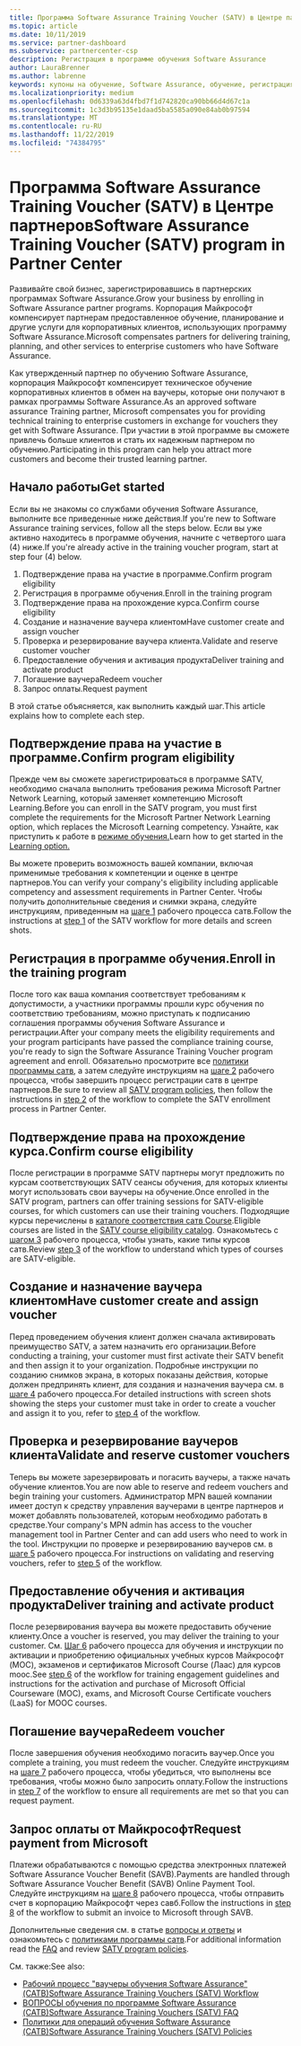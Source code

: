 ```yaml
---
title: Программа Software Assurance Training Voucher (SATV) в Центре партнеров | Центр партнеров
ms.topic: article
ms.date: 10/11/2019
ms.service: partner-dashboard
ms.subservice: partnercenter-csp
description: Регистрация в программе обучения Software Assurance
author: LauraBrenner
ms.author: labrenne
keywords: купоны на обучение, Software Assurance, обучение, регистрация в SATV, SATV
ms.localizationpriority: medium
ms.openlocfilehash: 0d6339a63d4fbd7f1d742820ca90bb66d4d67c1a
ms.sourcegitcommit: 1c3d3b95135e1daad5ba5585a090e84ab0b97594
ms.translationtype: MT
ms.contentlocale: ru-RU
ms.lasthandoff: 11/22/2019
ms.locfileid: "74384795"
---
```

# <a name="software-assurance-training-voucher-satv-program-in-partner-center"></a><span data-ttu-id="889c8-104">Программа Software Assurance Training Voucher (SATV) в Центре партнеров</span><span class="sxs-lookup"><span data-stu-id="889c8-104">Software Assurance Training Voucher (SATV) program in Partner Center</span></span>

<span data-ttu-id="889c8-105">Развивайте свой бизнес, зарегистрировавшись в партнерских программах Software Assurance.</span><span class="sxs-lookup"><span data-stu-id="889c8-105">Grow your business by enrolling in Software Assurance partner programs.</span></span> <span data-ttu-id="889c8-106">Корпорация Майкрософт компенсирует партнерам предоставленное обучение, планирование и другие услуги для корпоративных клиентов, использующих программу Software Assurance.</span><span class="sxs-lookup"><span data-stu-id="889c8-106">Microsoft compensates partners for delivering training, planning, and other services to enterprise customers who have Software Assurance.</span></span> 

<span data-ttu-id="889c8-107">Как утвержденный партнер по обучению Software Assurance, корпорация Майкрософт компенсирует техническое обучение корпоративных клиентов в обмен на ваучеры, которые они получают в рамках программы Software Assurance.</span><span class="sxs-lookup"><span data-stu-id="889c8-107">As an approved software assurance Training partner, Microsoft compensates you for providing technical training to enterprise customers in exchange for vouchers they get with Software Assurance.</span></span> <span data-ttu-id="889c8-108">При участии в этой программе вы сможете привлечь больше клиентов и стать их надежным партнером по обучению.</span><span class="sxs-lookup"><span data-stu-id="889c8-108">Participating in this program can help you attract more customers and become their trusted learning partner.</span></span>

## <a name="get-started"></a><span data-ttu-id="889c8-109">Начало работы</span><span class="sxs-lookup"><span data-stu-id="889c8-109">Get started</span></span>

<span data-ttu-id="889c8-110">Если вы не знакомы со службами обучения Software Assurance, выполните все приведенные ниже действия.</span><span class="sxs-lookup"><span data-stu-id="889c8-110">If you're new to Software Assurance training services, follow all the steps below.</span></span> <span data-ttu-id="889c8-111">Если вы уже активно находитесь в программе обучения, начните с четвертого шага (4) ниже.</span><span class="sxs-lookup"><span data-stu-id="889c8-111">If you're already active in the training voucher program, start at step four (4) below.</span></span> 

1. <span data-ttu-id="889c8-112">Подтверждение права на участие в программе.</span><span class="sxs-lookup"><span data-stu-id="889c8-112">Confirm program eligibility</span></span>
2. <span data-ttu-id="889c8-113">Регистрация в программе обучения.</span><span class="sxs-lookup"><span data-stu-id="889c8-113">Enroll in the training program</span></span>
3. <span data-ttu-id="889c8-114">Подтверждение права на прохождение курса.</span><span class="sxs-lookup"><span data-stu-id="889c8-114">Confirm course eligibility</span></span>
4. <span data-ttu-id="889c8-115">Создание и назначение ваучера клиентом</span><span class="sxs-lookup"><span data-stu-id="889c8-115">Have customer create and assign voucher</span></span>
5. <span data-ttu-id="889c8-116">Проверка и резервирование ваучера клиента.</span><span class="sxs-lookup"><span data-stu-id="889c8-116">Validate and reserve customer voucher</span></span>
6. <span data-ttu-id="889c8-117">Предоставление обучения и активация продукта</span><span class="sxs-lookup"><span data-stu-id="889c8-117">Deliver training and activate product</span></span>
7. <span data-ttu-id="889c8-118">Погашение ваучера</span><span class="sxs-lookup"><span data-stu-id="889c8-118">Redeem voucher</span></span>
8. <span data-ttu-id="889c8-119">Запрос оплаты.</span><span class="sxs-lookup"><span data-stu-id="889c8-119">Request payment</span></span>

<span data-ttu-id="889c8-120">В этой статье объясняется, как выполнить каждый шаг.</span><span class="sxs-lookup"><span data-stu-id="889c8-120">This article explains how to complete each step.</span></span>

## <a name="confirm-program-eligibility"></a><span data-ttu-id="889c8-121">Подтверждение права на участие в программе.</span><span class="sxs-lookup"><span data-stu-id="889c8-121">Confirm program eligibility</span></span>

<span data-ttu-id="889c8-122">Прежде чем вы сможете зарегистрироваться в программе SATV, необходимо сначала выполнить требования режима Microsoft Partner Network Learning, который заменяет компетенцию Microsoft Learning.</span><span class="sxs-lookup"><span data-stu-id="889c8-122">Before you can enroll in the SATV program, you must first complete the requirements for the Microsoft Partner Network Learning option, which replaces the Microsoft Learning competency.</span></span> <span data-ttu-id="889c8-123">Узнайте, как приступить к работе в [режиме обучения.](https://partner.microsoft.com/membership/learning-partners)</span><span class="sxs-lookup"><span data-stu-id="889c8-123">Learn how to get started in the [Learning option.](https://partner.microsoft.com/membership/learning-partners)</span></span>

<span data-ttu-id="889c8-124">Вы можете проверить возможность вашей компании, включая применимые требования к компетенции и оценке в центре партнеров.</span><span class="sxs-lookup"><span data-stu-id="889c8-124">You can verify your company's eligibility including applicable competency and assessment requirements in Partner Center.</span></span> <span data-ttu-id="889c8-125">Чтобы получить дополнительные сведения и снимки экрана, следуйте инструкциям, приведенным на [шаге 1](https://query.prod.cms.rt.microsoft.com/cms/api/am/binary/RE3krfK) рабочего процесса сатв.</span><span class="sxs-lookup"><span data-stu-id="889c8-125">Follow the instructions at [step 1](https://query.prod.cms.rt.microsoft.com/cms/api/am/binary/RE3krfK) of the SATV workflow for more details and screen shots.</span></span>

## <a name="enroll-in-the-training-program"></a><span data-ttu-id="889c8-126">Регистрация в программе обучения.</span><span class="sxs-lookup"><span data-stu-id="889c8-126">Enroll in the training program</span></span>

<span data-ttu-id="889c8-127">После того как ваша компания соответствует требованиям к допустимости, а участники программы прошли курс обучения по соответствию требованиям, можно приступать к подписанию соглашения программы обучения Software Assurance и регистрации.</span><span class="sxs-lookup"><span data-stu-id="889c8-127">After your company meets the eligibility requirements and your program participants have passed the compliance training course, you're ready to sign the Software Assurance Training Voucher program agreement and enroll.</span></span> <span data-ttu-id="889c8-128">Обязательно просмотрите все [политики программы сатв](https://query.prod.cms.rt.microsoft.com/cms/api/am/binary/RE3koEP), а затем следуйте инструкциям на [шаге 2](https://query.prod.cms.rt.microsoft.com/cms/api/am/binary/RE3krfK) рабочего процесса, чтобы завершить процесс регистрации сатв в центре партнеров.</span><span class="sxs-lookup"><span data-stu-id="889c8-128">Be sure to review all [SATV program policies](https://query.prod.cms.rt.microsoft.com/cms/api/am/binary/RE3koEP), then follow the instructions in [step 2](https://query.prod.cms.rt.microsoft.com/cms/api/am/binary/RE3krfK) of the workflow to complete the SATV enrollment process in Partner Center.</span></span>   


## <a name="confirm-course-eligibility"></a><span data-ttu-id="889c8-129">Подтверждение права на прохождение курса.</span><span class="sxs-lookup"><span data-stu-id="889c8-129">Confirm course eligibility</span></span>
<span data-ttu-id="889c8-130">После регистрации в программе SATV партнеры могут предложить по курсам соответствующих SATV сеансы обучения, для которых клиенты могут использовать свои ваучеры на обучение.</span><span class="sxs-lookup"><span data-stu-id="889c8-130">Once enrolled in the SATV program, partners can offer training sessions for SATV-eligible courses, for which customers can use their training vouchers.</span></span> <span data-ttu-id="889c8-131">Подходящие курсы перечислены в [каталоге соответствия сатв Course](https://savl-catalog.microsoft.com/).</span><span class="sxs-lookup"><span data-stu-id="889c8-131">Eligible courses are listed in the [SATV course eligibility catalog](https://savl-catalog.microsoft.com/).</span></span> <span data-ttu-id="889c8-132">Ознакомьтесь с [шагом 3](https://query.prod.cms.rt.microsoft.com/cms/api/am/binary/RE3krfK) рабочего процесса, чтобы узнать, какие типы курсов сатв.</span><span class="sxs-lookup"><span data-stu-id="889c8-132">Review [step 3](https://query.prod.cms.rt.microsoft.com/cms/api/am/binary/RE3krfK) of the workflow to understand which types of courses are SATV-eligible.</span></span>

## <a name="have-customer-create-and-assign-voucher"></a><span data-ttu-id="889c8-133">Создание и назначение ваучера клиентом</span><span class="sxs-lookup"><span data-stu-id="889c8-133">Have customer create and assign voucher</span></span>

<span data-ttu-id="889c8-134">Перед проведением обучения клиент должен сначала активировать преимущество SATV, а затем назначить его организации.</span><span class="sxs-lookup"><span data-stu-id="889c8-134">Before conducting a training, your customer must first activate their SATV benefit and then assign it to your organization.</span></span> <span data-ttu-id="889c8-135">Подробные инструкции по созданию снимков экрана, в которых показаны действия, которые должен предпринять клиент, для создания и назначения ваучера см. в [шаге 4](https://query.prod.cms.rt.microsoft.com/cms/api/am/binary/RE3krfK) рабочего процесса.</span><span class="sxs-lookup"><span data-stu-id="889c8-135">For detailed instructions with screen shots showing the steps your customer must take in order to create a voucher and assign it to you, refer to [step 4](https://query.prod.cms.rt.microsoft.com/cms/api/am/binary/RE3krfK) of the workflow.</span></span>

## <a name="validate-and-reserve-customer-vouchers"></a><span data-ttu-id="889c8-136">Проверка и резервирование ваучеров клиента</span><span class="sxs-lookup"><span data-stu-id="889c8-136">Validate and reserve customer vouchers</span></span>

<span data-ttu-id="889c8-137">Теперь вы можете зарезервировать и погасить ваучеры, а также начать обучение клиентов.</span><span class="sxs-lookup"><span data-stu-id="889c8-137">You are now able to reserve and redeem vouchers and begin training your customers.</span></span> <span data-ttu-id="889c8-138">Администратор MPN вашей компании имеет доступ к средству управления ваучерами в центре партнеров и может добавлять пользователей, которым необходимо работать в средстве.</span><span class="sxs-lookup"><span data-stu-id="889c8-138">Your company's MPN admin has access to the voucher management tool in Partner Center and can add users who need to work in the tool.</span></span> <span data-ttu-id="889c8-139">Инструкции по проверке и резервированию ваучеров см. в [шаге 5](https://query.prod.cms.rt.microsoft.com/cms/api/am/binary/RE3krfK) рабочего процесса.</span><span class="sxs-lookup"><span data-stu-id="889c8-139">For instructions on validating and reserving vouchers, refer to [step 5](https://query.prod.cms.rt.microsoft.com/cms/api/am/binary/RE3krfK) of the workflow.</span></span>

## <a name="deliver-training-and-activate-product"></a><span data-ttu-id="889c8-140">Предоставление обучения и активация продукта</span><span class="sxs-lookup"><span data-stu-id="889c8-140">Deliver training and activate product</span></span>

<span data-ttu-id="889c8-141">После резервирования ваучера вы можете предоставить обучение клиенту.</span><span class="sxs-lookup"><span data-stu-id="889c8-141">Once a voucher is reserved, you may deliver the training to your customer.</span></span> <span data-ttu-id="889c8-142">См. [Шаг 6](https://query.prod.cms.rt.microsoft.com/cms/api/am/binary/RE3krfK) рабочего процесса для обучения и инструкции по активации и приобретению официальных учебных курсов Майкрософт (MOC), экзаменов и сертификатов Microsoft Course (Лаас) для курсов mooc.</span><span class="sxs-lookup"><span data-stu-id="889c8-142">See [step 6](https://query.prod.cms.rt.microsoft.com/cms/api/am/binary/RE3krfK) of the workflow for training engagement guidelines and instructions for the activation and purchase of Microsoft Official Courseware (MOC), exams, and Microsoft Course Certificate vouchers (LaaS) for MOOC courses.</span></span>

## <a name="redeem-voucher"></a><span data-ttu-id="889c8-143">Погашение ваучера</span><span class="sxs-lookup"><span data-stu-id="889c8-143">Redeem voucher</span></span>

<span data-ttu-id="889c8-144">После завершения обучения необходимо погасить ваучер.</span><span class="sxs-lookup"><span data-stu-id="889c8-144">Once you complete a training, you must redeem the voucher.</span></span> <span data-ttu-id="889c8-145">Следуйте инструкциям на [шаге 7](https://query.prod.cms.rt.microsoft.com/cms/api/am/binary/RE3krfK) рабочего процесса, чтобы убедиться, что выполнены все требования, чтобы можно было запросить оплату.</span><span class="sxs-lookup"><span data-stu-id="889c8-145">Follow the instructions in [step 7](https://query.prod.cms.rt.microsoft.com/cms/api/am/binary/RE3krfK) of the workflow to ensure all requirements are met so that you can request payment.</span></span> 


## <a name="request-payment-from-microsoft"></a><span data-ttu-id="889c8-146">Запрос оплаты от Майкрософт</span><span class="sxs-lookup"><span data-stu-id="889c8-146">Request payment from Microsoft</span></span>

<span data-ttu-id="889c8-147">Платежи обрабатываются с помощью средства электронных платежей Software Assurance Voucher Benefit (SAVB).</span><span class="sxs-lookup"><span data-stu-id="889c8-147">Payments are handled through Software Assurance Voucher Benefit (SAVB) Online Payment Tool.</span></span> <span data-ttu-id="889c8-148">Следуйте инструкциям на [шаге 8](https://query.prod.cms.rt.microsoft.com/cms/api/am/binary/RE3krfK) рабочего процесса, чтобы отправить счет в корпорацию Майкрософт через савб.</span><span class="sxs-lookup"><span data-stu-id="889c8-148">Follow the instructions in [step 8](https://query.prod.cms.rt.microsoft.com/cms/api/am/binary/RE3krfK) of the workflow to submit an invoice to Microsoft through SAVB.</span></span> 

<span data-ttu-id="889c8-149">Дополнительные сведения см. в статье [вопросы и ответы](https://query.prod.cms.rt.microsoft.com/cms/api/am/binary/RE3kz5o) и ознакомьтесь с [политиками программы сатв](https://query.prod.cms.rt.microsoft.com/cms/api/am/binary/RE3koEP).</span><span class="sxs-lookup"><span data-stu-id="889c8-149">For additional information read the [FAQ](https://query.prod.cms.rt.microsoft.com/cms/api/am/binary/RE3kz5o) and review [SATV program policies](https://query.prod.cms.rt.microsoft.com/cms/api/am/binary/RE3koEP).</span></span>

<span data-ttu-id="889c8-150">См. также:</span><span class="sxs-lookup"><span data-stu-id="889c8-150">See also:</span></span>

- [<span data-ttu-id="889c8-151">Рабочий процесс "ваучеры обучения Software Assurance" (САТВ)</span><span class="sxs-lookup"><span data-stu-id="889c8-151">Software Assurance Training Vouchers (SATV) Workflow</span></span>](https://query.prod.cms.rt.microsoft.com/cms/api/am/binary/RE3krfK)
- [<span data-ttu-id="889c8-152">ВОПРОСЫ обучения по программе Software Assurance (САТВ)</span><span class="sxs-lookup"><span data-stu-id="889c8-152">Software Assurance Training Vouchers (SATV) FAQ</span></span>](https://query.prod.cms.rt.microsoft.com/cms/api/am/binary/RE3kz5o)
- [<span data-ttu-id="889c8-153">Политики для операций обучения Software Assurance (САТВ)</span><span class="sxs-lookup"><span data-stu-id="889c8-153">Software Assurance Training Vouchers (SATV) Policies</span></span>](https://query.prod.cms.rt.microsoft.com/cms/api/am/binary/RE3koEP)